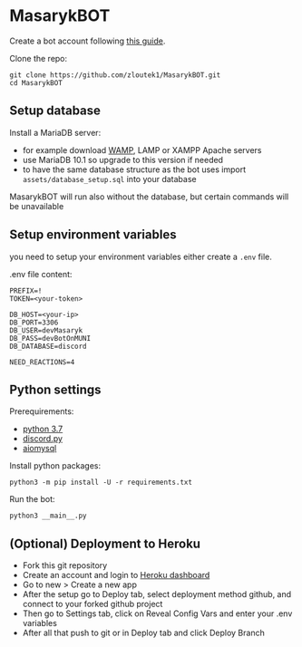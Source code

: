 # MasarykBOT

Create a bot account following [this guide](https://discordpy.readthedocs.io/en/latest/discord.html).

Clone the repo:
```
git clone https://github.com/zloutek1/MasarykBOT.git
cd MasarykBOT
```

## Setup database

Install a MariaDB server:
- for example download [WAMP](http://www.wampserver.com/en/), LAMP or XAMPP Apache servers
- use MariaDB 10.1 so upgrade to this version if needed
- to have the same database structure as the bot uses import `assets/database_setup.sql` into your database

MasarykBOT will run also without the database, but certain commands will be unavailable

## Setup environment variables

you need to setup your environment variables
either create a `.env` file.

.env file content:
```
PREFIX=!
TOKEN=<your-token>

DB_HOST=<your-ip>
DB_PORT=3306
DB_USER=devMasaryk
DB_PASS=devBotOnMUNI
DB_DATABASE=discord

NEED_REACTIONS=4
```

## Python settings

Prerequirements:
- [python 3.7](https://www.python.org/downloads/)
- [discord.py](https://discordpy.readthedocs.io/en/latest/intro.html#installing)
- [aiomysql](https://github.com/aio-libs/aiomysql)

Install python packages:
```
python3 -m pip install -U -r requirements.txt
```

Run the bot:
```
python3 __main__.py
```

## (Optional) Deployment to Heroku

- Fork this git repository
- Create an account and login to [Heroku dashboard](https://dashboard.heroku.com/apps)
- Go to new > Create a new app
- After the setup go to Deploy tab, select deployment method github, and connect to your forked github project
- Then go to Settings tab, click on Reveal Config Vars and enter your .env variables
- After all that push to git or in Deploy tab and click Deploy Branch
